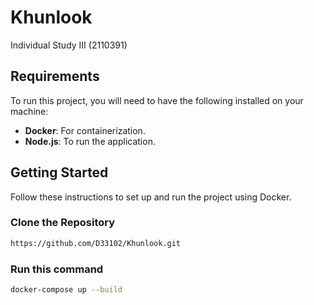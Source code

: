 # Khunlook 
Individual Study III (2110391)

## Requirements

To run this project, you will need to have the following installed on your machine:

- **Docker**: For containerization.
- **Node.js**: To run the application.

## Getting Started

Follow these instructions to set up and run the project using Docker.

### Clone the Repository
```bash
https://github.com/D33102/Khunlook.git
```

### Run this command
```bash
docker-compose up --build
```

